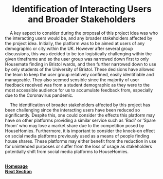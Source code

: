 <h1 align="center">Identification of Interacting Users and Broader Stakeholders</h1>

<p>&nbsp;&nbsp;&nbsp;&nbsp;A key aspect to consider during the proposal of this project idea was who the interacting users would be, and any broader stakeholders affected by the project idea. Initially, the platform was to be aimed at users of any demographic or city within the UK. However after several group discussions, this was decided to be too logistically challenging within the given timeframe and so the user group was narrowed down first to only Housemate finding in Bristol wards, and then further narrowed down to use by only students of the University of Bristol. These decisions have allowed the team to keep the user group relatively confined, easily identifiable and manageable. They also seemed sensible since the majority of user feedback received was from a student demographic as they were to the most accessible audience for us to accumulate feedback from, especially due to the Coronavirus pandemic.</p>

<p>&nbsp;&nbsp;&nbsp;&nbsp;The identification of broader stakeholders affected by this project has been challenging since the interacting users have been reduced so significantly. Despite this, one could consider the effects this platform may have on other platforms providing a similar service such as 'Badi' or 'Spare Room' who may lose a market share due to the competition posed by HouseHomies. Furthermore, it is important to consider the knock-on effect on social media platforms previously used as a means of people finding house shares. These platforms may either benefit from the reduction in use for unintended purposes or suffer from the loss of usage as stakeholders potentially shift from social media platforms to HouseHomies.</p>

<br>
<a href="https://github.com/JaiRanchod/Desk-10-Software-Engineering-Group-Project/tree/release">
<b>Homepage</b></a>
<br>
<a href="https://github.com/JaiRanchod/Desk-10-Software-Engineering-Group-Project/blob/develop/Documentation%20Notes/UX%20approach.md">
<b>Next Section</b></a>
